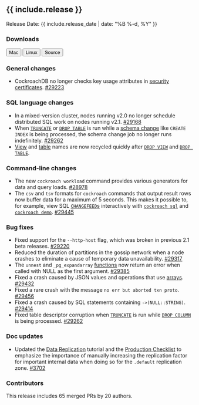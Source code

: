 <h2 id="{{ include.release | slugify }}">{{ include.release }}</h2>

Release Date: {{ include.release_date | date: "%B %-d, %Y" }}

<h3 id="v2-1-0-beta-20180910-downloads">Downloads</h3>

<div id="os-tabs" class="clearfix os-tabs_button-outline-primary">
    <a href="https://binaries.cockroachdb.com/cockroach-v2.1.0-beta.20180910.darwin-10.9-amd64.tgz"><button id="mac" data-eventcategory="mac-binary-release-notes">Mac</button></a>
    <a href="https://binaries.cockroachdb.com/cockroach-v2.1.0-beta.20180910.linux-amd64.tgz"><button id="linux" data-eventcategory="linux-binary-release-notes">Linux</button></a>
    <a href="https://binaries.cockroachdb.com/cockroach-v2.1.0-beta.20180910.src.tgz"><button id="source" data-eventcategory="source-release-notes">Source</button></a>
</div>

<h3 id="v2-1-0-beta-20180910-general-changes">General changes</h3>

- CockroachDB no longer checks key usage attributes in [security certificates](https://www.cockroachlabs.com/docs/v2.1/create-security-certificates). [#29223][#29223]

<h3 id="v2-1-0-beta-20180910-sql-language-changes">SQL language changes</h3>

- In a mixed-version cluster, nodes running v2.0 no longer schedule distributed SQL work on nodes running v2.1. [#29168][#29168]
- When [`TRUNCATE`](https://www.cockroachlabs.com/docs/v2.1/truncate) or [`DROP TABLE`](https://www.cockroachlabs.com/docs/v2.1/drop-table) is run while a [schema change](../v2.1/online-schema-changes.html) like `CREATE INDEX` is being processed, the schema change job no longer runs indefinitely. [#29262][#29262]
- [View](https://www.cockroachlabs.com/docs/v2.1/create-view) and [table](https://www.cockroachlabs.com/docs/v2.1/create-table) names are now recycled quickly after [`DROP VIEW`](../v2.1/drop-view.html) and [`DROP TABLE`](https://www.cockroachlabs.com/docs/v2.1/drop-table).

<h3 id="v2-1-0-beta-20180910-command-line-changes">Command-line changes</h3>

- The new `cockroach workload` command provides various generators for data and query loads. [#28978][#28978]
- The `csv` and `tsv` formats for `cockroach` commands that output result rows now buffer data for a maximum of 5 seconds. This makes it possible to, for example, view SQL [`CHANGEFEED`s](https://www.cockroachlabs.com/docs/v2.1/create-changefeed) interactively with [`cockroach sql`](https://www.cockroachlabs.com/docs/v2.1/use-the-built-in-sql-client) and [`cockroach demo`](../v2.1/cockroach-demo.html). [#29445][#29445]

<h3 id="v2-1-0-beta-20180910-bug-fixes">Bug fixes</h3>

- Fixed support for the `--http-host` flag, which was broken in previous 2.1 beta releases. [#29220][#29220]
- Reduced the duration of partitions in the gossip network when a node crashes to eliminate a cause of temporary data unavailability. [#29317][#29317]
- The `unnest` and `_pg_expandarray` [functions](https://www.cockroachlabs.com/docs/v2.1/functions-and-operators) now return an error when called with NULL as the first argument. [#29385][#29385]
- Fixed a crash caused by JSON values and operations that use [arrays](https://www.cockroachlabs.com/docs/v2.1/array). [#29432][#29432]
- Fixed a rare crash with the message `no err but aborted txn proto`. [#29456][#29456]
- Fixed a crash caused by SQL statements containing `->(NULL::STRING)`. [#29414][#29414]
- Fixed table descriptor corruption when [`TRUNCATE`](https://www.cockroachlabs.com/docs/v2.1/truncate) is run while [`DROP COLUMN`](https://www.cockroachlabs.com/docs/v2.1/drop-column) is being processed. [#29262][#29262]

<h3 id="v2-1-0-beta-20180910-doc-updates">Doc updates</h3>

- Updated the [Data Replication](https://www.cockroachlabs.com/docs/v2.1/demo-data-replication) tutorial and the [Production Checklist](https://www.cockroachlabs.com/docs/v2.1/recommended-production-settings) to emphasize the importance of manually increasing the replication factor for important internal data when doing so for the `.default` replication zone. [#3702](https://github.com/cockroachdb/docs/pull/3702)

<h3 id="v2-1-0-beta-20180910-contributors">Contributors</h3>

This release includes 65 merged PRs by 20 authors.

[#28978]: https://github.com/cockroachdb/cockroach/pull/28978
[#29168]: https://github.com/cockroachdb/cockroach/pull/29168
[#29220]: https://github.com/cockroachdb/cockroach/pull/29220
[#29223]: https://github.com/cockroachdb/cockroach/pull/29223
[#29262]: https://github.com/cockroachdb/cockroach/pull/29262
[#29294]: https://github.com/cockroachdb/cockroach/pull/29294
[#29317]: https://github.com/cockroachdb/cockroach/pull/29317
[#29352]: https://github.com/cockroachdb/cockroach/pull/29352
[#29385]: https://github.com/cockroachdb/cockroach/pull/29385
[#29414]: https://github.com/cockroachdb/cockroach/pull/29414
[#29432]: https://github.com/cockroachdb/cockroach/pull/29432
[#29445]: https://github.com/cockroachdb/cockroach/pull/29445
[#29456]: https://github.com/cockroachdb/cockroach/pull/29456
